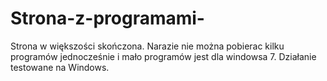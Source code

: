 # Strona-z-programami-

Strona w większości skończona. Narazie nie można pobierac kilku programów jednocześnie i mało programów jest dla windowsa 7. Działanie testowane na Windows.
